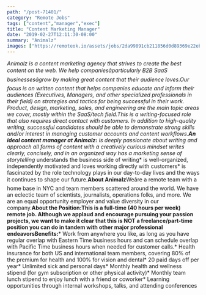```yaml
---
path: "/post-71401/"
category: "Remote Jobs"
tags: ["content","manager","exec"]
title: "Content Marketing Manager"
date: "2019-02-27T12:11:30-08:00"
summary: "Animalz"
images: ["https://remoteok.io/assets/jobs/2da99891cb211856d0d89369e22eb4371551276690.png"]
---
```


**Animalz is a content marketing agency that strives to create the best content on the web. We help companiesâparticularly B2B SaaS businessesâgrow by making great content that their audience loves.**Our focus is on written content that helps companies educate and inform their audiences (Executives, Managers, and other specialized professionals in their field) on strategies and tactics for being successful in their work. Product, design, marketing, sales, and engineering are the main topic areas we cover, mostly within the SaaS/tech field.This is a writing-focused role that also requires direct contact with customers. In addition to high-quality writing, successful candidates should be able to demonstrate strong skills and/or interest in managing customer accounts and content workflows.**An ideal content manager at Animalz:*** is deeply passionate about writing and approach all forms of content with a creatively curious mindset* writes clearly, concisely, and in an organized way* has a marketing sense of storytelling* understands the business side of writing* is well-organized, independently motivated and loves working directly with customers* is fascinated by the role technology plays in our day-to-day lives and the ways it continues to shape our future.**About Animalz**Weâre a remote team with a home base in NYC and team members scattered around the world. We have an eclectic team of scientists, journalists, operations folks, and more. We are an equal opportunity employer and value diversity in our company.**About the Position:**This is a full-time (40 hours per week) remote job. Although we applaud and encourage pursuing your passion projects, we want to make it clear that this is NOT a freelance/part-time position you can do in tandem with other major professional endeavors**Benefits:*** Work from anywhere you like, as long as you have regular overlap with Eastern Time business hours and can schedule overlap with Pacific Time business hours when needed for customer calls.* Health insurance for both US and international team members, covering 80% of the premium for health and 100% for vision and dental* 20 paid days off per year* Unlimited sick and personal days* Monthly health and wellness stipend (for gym subscription or other physical activity)* Monthly team lunch stipend to enjoy lunch with a friend or coworker* Learning opportunities through internal workshops, talks, and attending conferences
